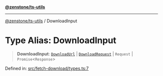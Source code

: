 [**@zenstone/ts-utils**](../README.md)

***

[@zenstone/ts-utils](../globals.md) / DownloadInput

# Type Alias: DownloadInput

> **DownloadInput**: [`DownloadUrl`](DownloadUrl.md) \| [`DownloadRequest`](DownloadRequest.md) \| `Request` \| `Promise`\<`Response`\>

Defined in: [src/fetch-download/types.ts:7](https://github.com/janpoem/ts-utils/blob/647769c6ab17fbf959411c087c243d48d7d88bf8/src/fetch-download/types.ts#L7)
